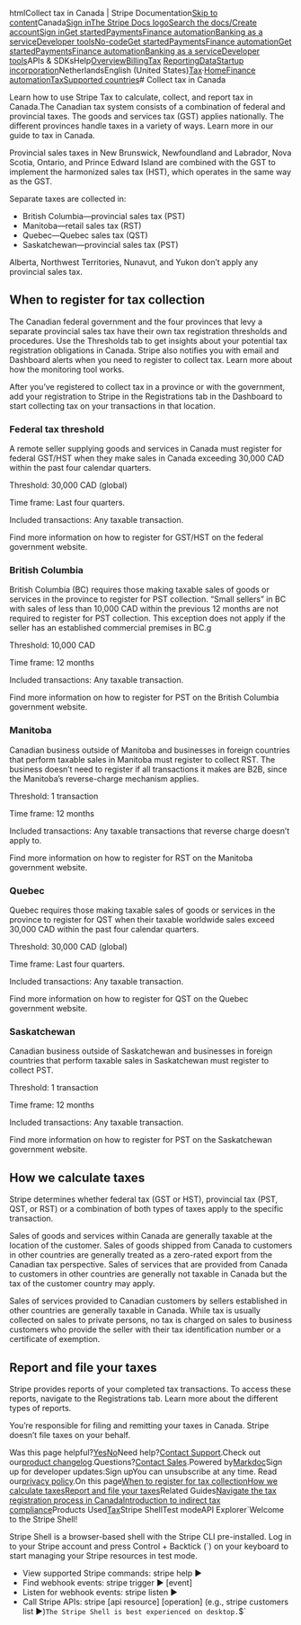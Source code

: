 htmlCollect tax in Canada | Stripe Documentation[Skip to content](#main-content)Canada[Sign in](https://dashboard.stripe.com/login?redirect=https%3A%2F%2Fdocs.stripe.com%2Ftax%2Fsupported-countries%2Fcanada)[The Stripe Docs logo](/)[Search the docs/](#)[Create account](https://dashboard.stripe.com/register)[Sign in](https://dashboard.stripe.com/login?redirect=https%3A%2F%2Fdocs.stripe.com%2Ftax%2Fsupported-countries%2Fcanada)[Get started](/get-started)[Payments](/payments)[Finance automation](/finance-automation)[Banking as a service](/financial-services)[Developer tools](/development)[No-code](/no-code)[Get started](/get-started)[Payments](/payments)[Finance automation](/finance-automation)[](#)[Get started](/get-started)[Payments](/payments)[Finance automation](/finance-automation)[Banking as a service](/financial-services)[Developer tools](/development)[](#)APIs & SDKsHelp[Overview](/docs/finance-automation)[Billing](#)[Tax](#)
[Reporting](#)[Data](#)[Startup incorporation](#)NetherlandsEnglish (United States)[](#)[](#)[Tax](/tax)·[Home](/docs)[Finance automation](/docs/finance-automation)[Tax](/docs/tax)[Supported countries](/docs/tax/supported-countries)# Collect tax in Canada

Learn how to use Stripe Tax to calculate, collect, and report tax in Canada.The Canadian tax system consists of a combination of federal and provincial taxes. The goods and services tax (GST) applies nationally. The different provinces handle taxes in a variety of ways. Learn more in our guide to tax in Canada.

Provincial sales taxes in New Brunswick, Newfoundland and Labrador, Nova Scotia, Ontario, and Prince Edward Island are combined with the GST to implement the harmonized sales tax (HST), which operates in the same way as the GST.

Separate taxes are collected in:

- British Columbia—provincial sales tax (PST)
- Manitoba—retail sales tax (RST)
- Quebec—Quebec sales tax (QST)
- Saskatchewan—provincial sales tax (PST)

Alberta, Northwest Territories, Nunavut, and Yukon don’t apply any provincial sales tax.

## When to register for tax collection

The Canadian federal government and the four provinces that levy a separate provincial sales tax have their own tax registration thresholds and procedures. Use the Thresholds tab to get insights about your potential tax registration obligations in Canada. Stripe also notifies you with email and Dashboard alerts when you need to register to collect tax. Learn more about how the monitoring tool works.

After you’ve registered to collect tax in a province or with the government, add your registration to Stripe in the Registrations tab in the Dashboard to start collecting tax on your transactions in that location.

### Federal tax threshold

A remote seller supplying goods and services in Canada must register for federal GST/HST when they make sales in Canada exceeding 30,000 CAD within the past four calendar quarters.

Threshold: 30,000 CAD (global)

Time frame: Last four quarters.

Included transactions: Any taxable transaction.

Find more information on how to register for GST/HST on the federal government website.

### British Columbia

British Columbia (BC) requires those making taxable sales of goods or services in the province to register for PST collection. “Small sellers” in BC with sales of less than 10,000 CAD within the previous 12 months are not required to register for PST collection. This exception does not apply if the seller has an established commercial premises in BC.g

Threshold: 10,000 CAD

Time frame: 12 months

Included transactions: Any taxable transaction.

Find more information on how to register for PST on the British Columbia government website.

### Manitoba

Canadian business outside of Manitoba and businesses in foreign countries that perform taxable sales in Manitoba must register to collect RST. The business doesn’t need to register if all transactions it makes are B2B, since the Manitoba’s reverse-charge mechanism applies.

Threshold: 1 transaction

Time frame: 12 months

Included transactions: Any taxable transactions that reverse charge doesn’t apply to.

Find more information on how to register for RST on the Manitoba government website.

### Quebec

Quebec requires those making taxable sales of goods or services in the province to register for QST when their taxable worldwide sales exceed 30,000 CAD within the past four calendar quarters.

Threshold: 30,000 CAD (global)

Time frame: Last four quarters.

Included transactions: Any taxable transaction.

Find more information on how to register for QST on the Quebec government website.

### Saskatchewan

Canadian business outside of Saskatchewan and businesses in foreign countries that perform taxable sales in Saskatchewan must register to collect PST.

Threshold: 1 transaction

Time frame: 12 months

Included transactions: Any taxable transaction.

Find more information on how to register for PST on the Saskatchewan government website.

## How we calculate taxes

Stripe determines whether federal tax (GST or HST), provincial tax (PST, QST, or RST) or a combination of both types of taxes apply to the specific transaction.

Sales of goods and services within Canada are generally taxable at the location of the customer. Sales of goods shipped from Canada to customers in other countries are generally treated as a zero-rated export from the Canadian tax perspective. Sales of services that are provided from Canada to customers in other countries are generally not taxable in Canada but the tax of the customer country may apply.

Sales of services provided to Canadian customers by sellers established in other countries are generally taxable in Canada. While tax is usually collected on sales to private persons, no tax is charged on sales  to business customers who provide the seller with their tax identification number or a certificate of exemption.

## Report and file your taxes

Stripe provides reports of your completed tax transactions. To access these reports, navigate to the Registrations tab. Learn more about the different types of reports.

You’re responsible for filing and remitting your taxes in Canada. Stripe doesn’t file taxes on your behalf.

Was this page helpful?[Yes](#)[No](#)Need help?[Contact Support](https://support.stripe.com/).Check out our[product changelog](https://stripe.com/blog/changelog).Questions?[Contact Sales](https://stripe.com/contact/sales).Powered by[Markdoc](https://markdoc.dev)Sign up for developer updates:Sign upYou can unsubscribe at any time. Read our[privacy policy](https://stripe.com/privacy).On this page[When to register for tax collection](#when-to-register-for-tax-collection)[How we calculate taxes](#how-we-calculate-taxes)[Report and file your taxes](#report-and-file-your-taxes)Related Guides[Navigate the tax registration process in Canada](https://stripe.com/guides/tax-registration-process-canada)[Introduction to indirect tax compliance](https://stripe.com/guides/introduction-to-sales-tax-vat-and-gst-compliance)Products Used[Tax](/tax)Stripe ShellTest modeAPI Explorer[](https://stripe.com/docs/stripe-cli#install)`Welcome to the Stripe Shell!

Stripe Shell is a browser-based shell with the Stripe CLI pre-installed. Log in to your
Stripe account and press Control + Backtick (`) on your keyboard to start managing your Stripe
resources in test mode.

- View supported Stripe commands: stripe help ▶️
- Find webhook events: stripe trigger ▶️ [event]
- Listen for webhook events: stripe listen ▶
- Call Stripe APIs: stripe [api resource] [operation] (e.g., stripe customers list ▶️)`The Stripe Shell is best experienced on desktop.`$`